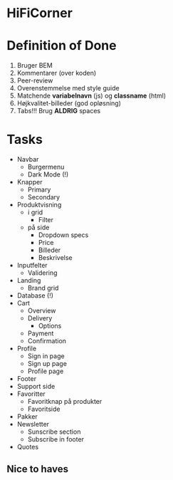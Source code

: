 # HiFiCorner

# Definition of Done
1. Bruger BEM
2. Kommentarer (over koden)
3. Peer-review
4. Overenstemmelse med style guide
5. Matchende **variabelnavn** (js) og **classname** (html)
6. Højkvalitet-billeder (god opløsning)
7. Tabs!!! Brug **ALDRIG** spaces


# Tasks
- Navbar
  - Burgermenu
  - Dark Mode (!)
- Knapper
  - Primary
  - Secondary
- Produktvisning
  - i grid
    - Filter
  - på side
    - Dropdown specs
    - Price
    - Billeder
    - Beskrivelse
- Inputfelter
  - Validering
- Landing
  - Brand grid
- Database (!)
- Cart
  - Overview
  - Delivery
    - Options
  - Payment
  - Confirmation
- Profile
  - Sign in page
  - Sign up page
  - Profile page
- Footer
- Support side
- Favoritter
  - Favoritknap på produkter
  - Favoritside
- Pakker
- Newsletter
  - Sunscribe section
  - Subscribe in footer
- Quotes

## Nice to haves

